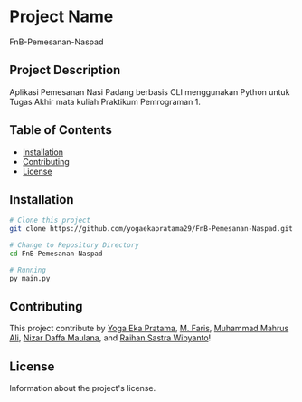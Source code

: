 # Project Name

FnB-Pemesanan-Naspad

## Project Description

Aplikasi Pemesanan Nasi Padang berbasis CLI menggunakan Python untuk Tugas Akhir mata kuliah Praktikum Pemrograman 1.

## Table of Contents

- [Installation](#installation)
- [Contributing](#contributing)
- [License](#license)

## Installation

```sh
# Clone this project
git clone https://github.com/yogaekapratama29/FnB-Pemesanan-Naspad.git

# Change to Repository Directory
cd FnB-Pemesanan-Naspad

# Running
py main.py
```

## Contributing

This project contribute by [Yoga Eka Pratama](https://github.com/yogaekapratama29), [M. Faris](https://github.com/muhamadfarissss), [Muhammad Mahrus Ali](https://github.com/Alialkhozini), [Nizar Daffa Maulana](https://github.com/izardaffa), and [Raihan Sastra Wibyanto](https://github.com/Davidcatch)!

<!-- Want to contributing?

1. Fork the main repo
2. Clone your fork repo
3. Contribute anything, commit and push then Pull Request -->

## License

Information about the project's license.
